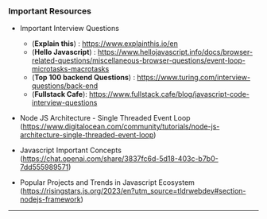 ### Important Resources 

- Important Interview Questions 
    - (**Explain this**) : https://www.explainthis.io/en
    - (**Hello Javascript**) : https://www.hellojavascript.info/docs/browser-related-questions/miscellaneous-browser-questions/event-loop-microtasks-macrotasks
    - (**Top 100 backend Questions**) : https://www.turing.com/interview-questions/back-end
    - (**Fullstack Cafe**): https://www.fullstack.cafe/blog/javascript-code-interview-questions 

- Node JS Architecture - Single Threaded Event Loop (https://www.digitalocean.com/community/tutorials/node-js-architecture-single-threaded-event-loop)

- Javascript Important Concepts (https://chat.openai.com/share/3837fc6d-5d18-403c-b7b0-7dd555989571)

- Popular Projects and Trends in Javascript Ecosystem (https://risingstars.js.org/2023/en?utm_source=tldrwebdev#section-nodejs-framework)

--------

